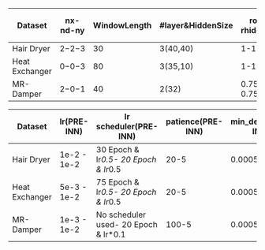 | Dataset        | nx-nd-ny    | WindowLength  | #layer&HiddenSize    | ro-rhidden    |  BatchSize(PRE-INN) | Train-Val-Test| Normalization |Max Epoch(PRE-INN) |
|----------------|-------------|---------------|----------------------|---------------|---------------------|---------------|----------------|------------------|
| Hair Dryer     | 2−2−3       | 30            | 3(40,40)             | 1-1           | 16-16               | 40−10−50      | z-score        | 100-30           |
| Heat Exchanger | 0−0−3       | 80            | 3(35,10)             | 1-1           |  64-64              | 20−5−75       | min-max        | 200-30           |    
| MR-Damper      | 2−0−1       | 40            | 2(32)                | 0.75-0.75     |  64-64              | 54 − 13 −33   |   z-score      | 100-30           |  

| Dataset        | lr(PRE-INN) | lr scheduler(PRE-INN)                | patience(PRE-INN)   | min_delta(PRE-INN) |
|----------------|-------------|--------------------------------------|---------------------|--------------------|
| Hair Dryer     | 1e-2 - 1e-2 | 30 Epoch & lr*0.5- 20 Epoch & lr*0.5 |      20-5           | 0.0005-0.005       |
| Heat Exchanger | 5e-3 - 1e-2 | 75 Epoch & lr*0.5- 20 Epoch & lr*0.5 |      20-5           |      0.0005-0.005  |                   
| MR-Damper      | 1e-3 - 1e-2 | No scheduler used- 20 Epoch & lr*0.1 | 100-5               |      0.0005-0.005  |        

